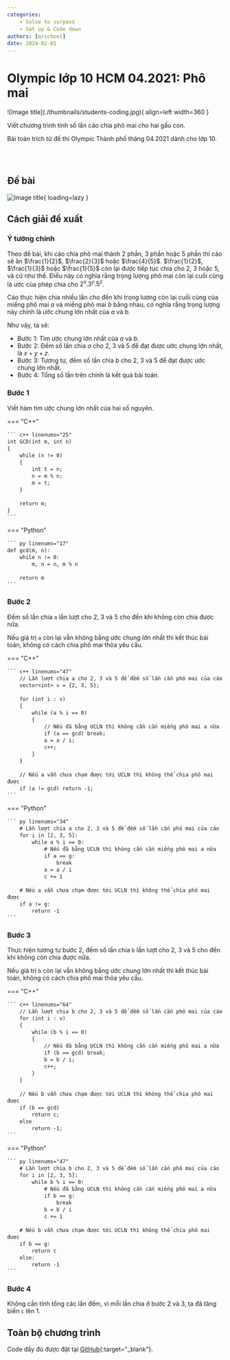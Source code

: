 ```yaml
---
categories:
    - Solve to surpass
    - Set up & Code down
authors: [mrschool]
date: 2024-02-01
---
```


# Olympic lớp 10 HCM 04.2021: Phô mai

<div class="result" markdown>
![Image title](./thumbnails/students-coding.jpg){ align=left width=360 }

Viết chương trình tính số lần cáo chia phô mai cho hai gấu con.

Bài toán trích từ đề thi Olympic Thành phố tháng 04.2021 dành cho lớp 10.

</div>

<br>

<!-- more -->

<br>

## Đề bài

![Image title](https://lh3.googleusercontent.com/pw/ABLVV84nimOak0WAX78B0g0bBTrY7P0Fsz6h6lSChoJpnIK3pzAioHw03tKowZq98s8biQJpV2DWRHep8ztCv3_JuHCVab-nH401s-IxJ8BSfu-WYgyvq0Uc=w800){ loading=lazy }

## Cách giải đề xuất

### Ý tưởng chính

Theo đề bài, khi cáo chia phô mai thành 2 phần, 3 phần hoặc 5 phần thì cáo sẽ ăn $\frac{1}{2}$, $\frac{2}{3}$ hoặc $\frac{4}{5}$. $\frac{1}{2}$, $\frac{1}{3}$ hoặc $\frac{1}{5}$ còn lại được tiếp tục chia cho 2, 3 hoặc 5, và cứ như thế. Điều này có nghĩa rằng trọng lượng phô mai còn lại cuối cùng là ước của phép chia cho $2^x.3^y.5^z$.

Cáo thực hiện chia nhiều lần cho đến khi trọng lương còn lại cuối cùng của miếng phô mai $a$ và miếng phô mai $b$ bằng nhau, có nghĩa rằng trọng lượng này chính là ước chung lớn nhất của $a$ và $b$.

Như vậy, ta sẽ:

- Bước 1: Tìm ước chung lớn nhất của $a$ và $b$.
- Bước 2: Đếm số lần chia $a$ cho 2, 3 và 5 để đạt được ước chung lớn nhất, là $x + y + z$.
- Bước 3: Tương tự, đếm số lần chia $b$ cho 2, 3 và 5 để đạt được ước chung lớn nhất.
- Bước 4: Tổng số lần trên chính là kết quả bài toán.

### Bước 1

Viết hàm tìm ước chung lớn nhất của hai số nguyên.

=== "C++"

    ``` c++ linenums="25"
    int GCD(int m, int n)
    {
        while (n != 0)
        {
            int t = n;
            n = m % n;
            m = t;
        }

        return m;
    }
    ```
=== "Python"

    ``` py linenums="17"
    def gcd(m, n):
        while n != 0:
            m, n = n, m % n

        return m
    ```

### Bước 2

Đếm số lần chia `a` lần lượt cho 2, 3 và 5 cho đến khi không còn chia được nữa.

Nếu giá trị `a` còn lại vẫn không bằng ước chung lớn nhất thì kết thúc bài toán, không có cách chia phô mai thỏa yêu cầu.

=== "C++"

    ``` c++ linenums="47"
        // Lần lượt chia a cho 2, 3 và 5 để đếm số lần cắn phô mai của cáo
        vector<int> v = {2, 3, 5};

        for (int i : v)
        {
            while (a % i == 0)
            {
                // Nếu đã bằng UCLN thì không cần cắn miếng phô mai a nữa
                if (a == gcd) break;
                a = a / i;
                c++;
            }
        }

        // Nếu a vẫn chưa chạm được tới UCLN thì không thể chia phô mai được
        if (a != gcd) return -1;
    ```
=== "Python"

    ``` py linenums="34"
        # Lần lượt chia a cho 2, 3 và 5 để đếm số lần cắn phô mai của cáo
        for i in [2, 3, 5]:
            while a % i == 0:
                # Nếu đã bằng UCLN thì không cần cắn miếng phô mai a nữa
                if a == g:
                    break
                a = a / i
                c += 1

        # Nếu a vẫn chưa chạm được tới UCLN thì không thể chia phô mai được
        if a != g:
            return -1
    ```

### Bước 3

Thực hiện tương tự bước 2, đếm số lần chia `b` lần lượt cho 2, 3 và 5 cho đến khi không còn chia được nữa.

Nếu giá trị `b` còn lại vẫn không bằng ước chung lớn nhất thì kết thúc bài toán, không có cách chia phô mai thỏa yêu cầu.

=== "C++"

    ``` c++ linenums="64"
        // Lần lượt chia b cho 2, 3 và 5 để đếm số lần cắn phô mai của cáo
        for (int i : v)
        {
            while (b % i == 0)
            {
                // Nếu đã bằng UCLN thì không cần cắn miếng phô mai a nữa
                if (b == gcd) break;
                b = b / i;
                c++;
            }
        }

        // Nếu b vẫn chưa chạm được tới UCLN thì không thể chia phô mai được
        if (b == gcd)
            return c;
        else
            return -1;
    ```
=== "Python"

    ``` py linenums="47"
        # Lần lượt chia b cho 2, 3 và 5 để đếm số lần cắn phô mai của cáo
        for i in [2, 3, 5]:
            while b % i == 0:
                # Nếu đã bằng UCLN thì không cần cắn miếng phô mai a nữa
                if b == g:
                    break
                b = b / i
                c += 1 

        # Nếu b vẫn chưa chạm được tới UCLN thì không thể chia phô mai được
        if b == g:
            return c
        else:
            return -1
    ```

### Bước 4

Không cần tính tổng các lần đếm, vì mỗi lần chia ở bước 2 và 3, ta đã tăng biến `c` lên 1.

## Toàn bộ chương trình

Code đầy đủ được đặt tại [GitHub](https://github.com/vtchitruong/OlympicT4/tree/main/2021-g10/phomai){:target="_blank"}.